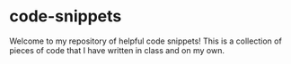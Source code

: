 # code-snippets
Welcome to my repository of helpful code snippets! 
This is a collection of pieces of code that I have written in class and on my own.
